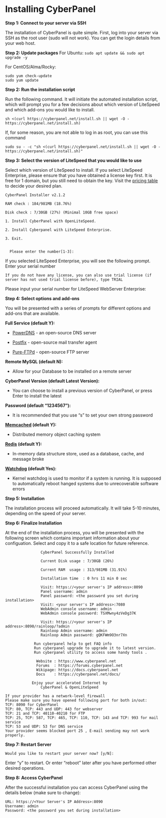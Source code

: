 # Installing CyberPanel

**Step 1: Connect to your server via SSH**

The installation of CyberPanel is quite simple. First, log into your server via SSH as the root user (sudo will not work). You can get the login details from your web host.

**Step 2: Update packages**
For Ubuntu: ```sudo apt update && sudo apt upgrade -y```

For CentOS/Alma/Rocky:

```
sudo yum check-update
sudo yum update
```

**Step 2: Run the installation script**

Run the following command. It will initiate the automated installation script, which will prompt you for a few decisions about which version of LiteSpeed and which add-ons you would like to install.

```sh <(curl https://cyberpanel.net/install.sh || wget -O - https://cyberpanel.net/install.sh)```

If, for some reason, you are not able to log in as root, you can use this command

```sudo su - -c "sh <(curl https://cyberpanel.net/install.sh || wget -O - https://cyberpanel.net/install.sh)"```

**Step 3: Select the version of LiteSpeed that you would like to use**

Select which version of LiteSpeed to install. If you select LiteSpeed Enterprise, please ensure that you have obtained a license key first. It is free for 1 domain, but you still need to obtain the key. Visit the [pricing table](https://cyberpanel.net/cyberpanel-enterprise/) to decide your desired plan.

```
CyberPanel Installer v2.1.2

RAM check : 184/981MB (18.76%)

Disk check : 7/30GB (27%) (Minimal 10GB free space)

1. Install CyberPanel with OpenLiteSpeed.

2. Install Cyberpanel with LiteSpeed Enterprise.

3. Exit.


  Please enter the number[1-3]:
```

If you selected LiteSpeed Enterprise, you will see the following prompt. Enter your serial number

```If you do not have any license, you can also use trial license (if server has not used trial license before), type TRIAL```

Please input your serial number for LiteSpeed WebServer Enterprise:

**Step 4: Select options and add-ons**

You will be presented with a series of prompts for different options and add-ons that are available.

**Full Service (default Y):**

  - [PowerDNS](https://www.powerdns.com/)  - an open-source DNS server

  - [Postfix](http://www.postfix.org/)  - open-source mail transfer agent

  - [Pure-FTPd](https://www.pureftpd.org/project/pure-ftpd/)  - open-source FTP server


**Remote MySQL (default N):**

  - Allow for your Database to be installed on a remote server

**CyberPanel Version (default Latest Version):**

  - You can choose to install a previous version of CyberPanel, or press Enter to install the latest

**Password (default “1234567”):**

  - It is recommended that you use “s” to set your own strong password
  
**[Memcached](https://www.memcached.org/)  (default Y):**

  - Distributed memory object caching system
  
**[Redis](https://redis.io/)  (default Y):**

  - In-memory data structure store, used as a database, cache, and message broke
  
**[Watchdog](https://linuxhint.com/linux-kernel-watchdog-explained/)  (default Yes):**

  - Kernel watchdog is used to monitor if a system is running. It is supposed to automatically reboot hanged systems due to unrecoverable software errors
  
**Step 5: Installation**

The installation process will proceed automatically. It will take 5-10 minutes, depending on the speed of your server.

**Step 6: Finalize Installation**

At the end of the installation process, you will be presented with the following screen which contains important information about your configuation. Select and copy it to a safe location for future reference.

```
                CyberPanel Successfully Installed

                Current Disk usage : 7/30GB (26%)

                Current RAM  usage : 313/981MB (31.91%)

                Installation time  : 0 hrs 11 min 0 sec

                Visit: https://<your server's IP address>:8090
                Panel username: admin
                Panel password: <the password you set during installation>
                Visit: <your server's IP address>:7080
                WebAdmin console username: admin
                WebAdmin console password: TSXMwny4zVeDg37K

                Visit: https://<your server's IP address>:8090/rainloop/?admin
                Rainloop Admin username: admin
                Rainloop Admin password: gQKFWm9O3nr7Xn

             Run cyberpanel help to get FAQ info
             Run cyberpanel upgrade to upgrade it to latest version.
             Run cyberpanel utility to access some handy tools .

              Website : https://www.cyberpanel.net
              Forums  : https://forums.cyberpanel.net
              Wikipage: https://docs.cyberpanel.net
              Docs    : https://cyberpanel.net/docs/

            Enjoy your accelerated Internet by
                CyberPanel & OpenLiteSpeed

If your provider has a network-level firewall
Please make sure you have opened following port for both in/out:
TCP: 8090 for CyberPanel
TCP: 80, TCP: 443 and UDP: 443 for webserver
TCP: 21 and TCP: 40110-40210 for FTP
TCP: 25, TCP: 587, TCP: 465, TCP: 110, TCP: 143 and TCP: 993 for mail service
TCP: 53 and UDP: 53 for DNS service
Your provider seems blocked port 25 , E-mail sending may not work properly.
```
**Step 7: Restart Server**

```Would you like to restart your server now? [y/N]:```

Enter “y” to restart. Or enter “reboot” later after you have performed other desired operations.

**Step 8: Access CyberPanel**

After the successful installation you can access CyberPanel using the details below (make sure to change):

```
URL: https://<Your Server's IP Address>:8090 
Username: admin
Password: <the password you set during installation>
```
